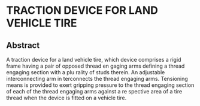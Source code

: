 # TRACTION DEVICE FOR LAND VEHICLE TIRE

## Abstract
A traction device for a land vehicle tire, which device comprises a rigid frame having a pair of opposed thread en gaging arms defining a thread engaging section with a plu rality of studs therein. An adjustable interconnecting arm in terconnects the thread engaging arms. Tensioning means is provided to exert gripping pressure to the thread engaging section of each of the thread engaging arms against a re spective area of a tire thread when the device is fitted on a vehicle tire.